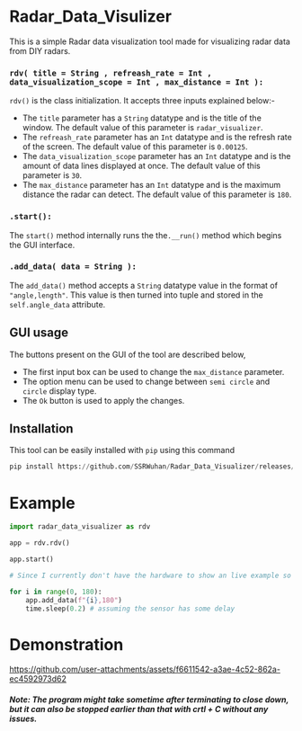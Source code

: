 # Radar_Data_Visulizer
This is a simple Radar data visualization tool made for visualizing radar data from DIY radars.

### `rdv( title = String , refreash_rate = Int , data_visualization_scope = Int , max_distance = Int ):`
`rdv()` is the class initialization. It accepts three inputs explained below:-
- The `title` parameter has a `String` datatype and is the title of the window. The default value of this parameter is `radar_visualizer`.
- The `refreash_rate` parameter has an `Int` datatype and is the refresh rate of the screen. The default value of this parameter is `0.00125`.
- The `data_visualization_scope` parameter has an `Int` datatype and is the amount of data lines displayed at once. The default value of this parameter is `30`.
- The `max_distance` parameter has an `Int` datatype and is the maximum distance the radar can detect. The default value of this parameter is `180`.

### `.start():`
The `start()` method internally runs the the`.__run()` method which begins the GUI interface. 

### `.add_data( data = String ):`
The `add_data()` method accepts a `String` datatype value in the format of `"angle,length"`. This value is then turned into tuple and stored in the `self.angle_data` attribute.

## GUI usage
The buttons present on the GUI of the tool are described below,
- The first input box can be used to change the `max_distance` parameter.
- The option menu can be used to change between `semi circle` and `circle` display type.
- The `Ok` button is used to apply the changes.

## Installation
This tool can be easily installed with `pip` using this command
```python
pip install https://github.com/SSRWuhan/Radar_Data_Visualizer/releases/download/v0.1.0/radar_data_visualizer-0.1.0-py3-none-any.whl
```

# Example
```python
import radar_data_visualizer as rdv

app = rdv.rdv()

app.start()

# Since I currently don't have the hardware to show an live example so I will use the below code to give an example

for i in range(0, 180):
    app.add_data(f"{i},180")
    time.sleep(0.2) # assuming the sensor has some delay

```
# Demonstration

https://github.com/user-attachments/assets/f6611542-a3ae-4c52-862a-ec4592973d62

##### Note: The program might take sometime after terminating to close down, but it can also be stopped earlier than that with crtl + C without any issues.
